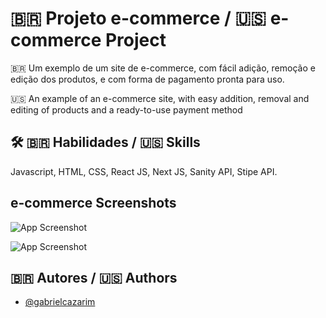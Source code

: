 
# 🇧🇷 Projeto e-commerce / 🇺🇸 e-commerce Project

🇧🇷 Um exemplo de um site de e-commerce, com fácil adição, remoção e edição dos produtos, e com forma de pagamento pronta para uso.

🇺🇸 An example of an e-commerce site, with easy addition, removal and editing of products and a ready-to-use payment method


## 🛠 🇧🇷 Habilidades / 🇺🇸 Skills
Javascript, HTML, CSS, React JS, Next JS, Sanity API, Stipe API.


## e-commerce Screenshots

![App Screenshot](https://i.imgur.com/UTFgxzr.png)

![App Screenshot](https://i.imgur.com/TIkY1wa.png)


## 🇧🇷 Autores / 🇺🇸 Authors

- [@gabrielcazarim](https://github.com/gabrielcazarim)

